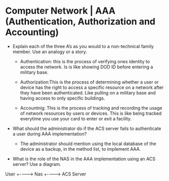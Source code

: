 # Computer Network | AAA (Authentication, Authorization and Accounting)

* Explain each of the three A’s as you would to a non-technical family member. Use an analogy or a story.

    - Authentication: this is the process of verifying ones identity to access the network.  Is is like showing DOD ID before entering a military base. 

    - Authorization:This is the process of determining whether a user or device has the right to access a specific resource on a network after they have been authenticated.  Like pulling on a military base and having access to only specific buildings. 

    - Accountnig: This is the process of tracking and recording the usage of network resources by users or devices.  This is like being tracked everytime you use your card to enter or exit a facility.   

* What should the administrator do if the ACS server fails to authenticate a user during AAA implementation?

    - The administrator should mention using the local database of the device as a backup, in the method list, to implement AAA.

* What is the role of the NAS in the AAA implementation using an ACS server? Use a diagram.

User  +---->  Nas  +---->  ACS
                          Server
